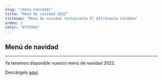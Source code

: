 ```yaml
---
slug: "/menu_navidad/"
title: "Menú de navidad 2022"
titleseo: "Menú de navidad restaurante El Astronauta Córdoba"
orden: 2
color: "#ff654d"
---
```


## Menú de navidad
---

Ya tenemos disponible nuestro menú de navidad 2022.

Descárgalo [aquí](/menu_navidad_2022.pdf).
